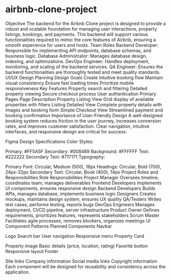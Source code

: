 # airbnb-clone-project
 Objective The backend for the Airbnb Clone project is designed to provide a robust and scalable foundation for managing user interactions, property listings, bookings, and payments. This backend will support various functionalities required to mimic the core features of Airbnb, ensuring a smooth experience for users and hosts.
Team Roles
Backend Developer: Responsible for implementing API endpoints, database schemas, and business logic.
Database Administrator: Manages database design, indexing, and optimizations.
DevOps Engineer: Handles deployment, monitoring, and scaling of the backend services.
QA Engineer: Ensures the backend functionalities are thoroughly tested and meet quality standards. 
UI/UX Design Planning 
Design Goals 
Create intuitive booking flow
Maintain visual consistency
Ensure fast loading times
Prioritize mobile responsiveness
Key Features
Property search and filtering
Detailed property viewing
Secure checkout process
User authentication
Primary Pages
Page	Description
Property Listing View	Grid display of available properties with filters
Listing Detailed View	Complete property details with images and booking form
Simple Checkout View	Streamlined payment and booking confirmation
Importance of User-Friendly Design
A well-designed booking system reduces friction in the user journey, increases conversion rates, and improves customer satisfaction. Clear navigation, intuitive interfaces, and responsive design are critical for success.

Figma Design Specifications
Color Styles:

Primary: #FF5A5F
Secondary: #008489
Background: #FFFFFF
Text: #222222
Secondary Text: #717171
Typography:

Primary Font: Circular, Medium (500), 16px
Headings: Circular, Bold (700), 24px-32px
Secondary Text: Circular, Book (400), 14px
Project Roles and Responsibilities
Role	Responsibilities
Project Manager	Oversees timeline, coordinates team, manages deliverables
Frontend Developers	Implements UI components, ensures responsive design
Backend Developers	Builds APIs, manages database, implements business logic
Designers	Creates mockups, maintains design system, ensures UX quality
QA/Testers	Writes test cases, performs testing, reports bugs
DevOps Engineers	Manages deployment, CI/CD pipeline, server infrastructure
Product Owner	Defines requirements, prioritizes features, represents stakeholders
Scrum Master	Facilitates agile processes, removes blockers, organizes meetings
UI Component Patterns
Planned Components
Navbar

Logo
Search bar
User navigation
Responsive menu
Property Card

Property image
Basic details (price, location, rating)
Favorite button
Responsive layout
Footer

Site links
Company information
Social media links
Copyright information
Each component will be designed for reusability and consistency across the application.
